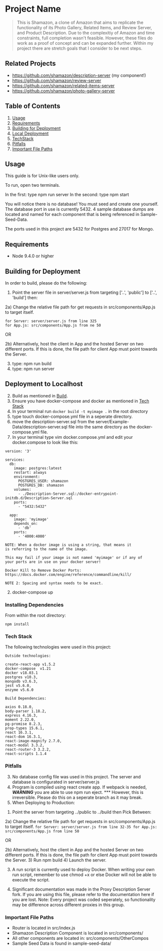 # Project Name

> This is Shamazon, a clone of Amazon that aims to replicate the functionality of its Photo Gallery, Related Items, and Review Server, and Product Description. Due to the complexitiy of Amazon and time constraints, full completion wasn't feasible. However, these files do work as a proof of concept and can be expanded further. Within my project there are stretch goals that I consider to be next steps.


## Related Projects

  - https://github.com/shamazon/description-server (my component!)
  - https://github.com/shamazon/review-server
  - https://github.com/shamazon/related-items-server
  - https://github.com/shamazon/photo-gallery-server

## Table of Contents

1. [Usage](#usage)
1. [Requirements](#requirements)
1. [Building for Deployment](#building-for-deployment)
1. [Local Deployment](#deployment-to-localhost)
1. [TechStack](#techstack)
1. [Pitfalls](#pitfalls)
1. [Important File Paths](#important-file-paths)

## Usage

This guide is for Unix-like users only. 

To run, open two terminals.

In the first: type npm run server
In the second: type npm start

You will notice there is no database! You must seed and create one yourself. The database port in use is currently 5432. 4 sample database dumps are located and named for each component that is being referenced in Sample-Seed-Data. 

The ports used in this project are 5432 for Postgres and 27017 for Mongo. 


## Requirements

- Node 9.4.0 or higher

## Building for Deployment
In order to build, please do the following:

  1) Point the server file in server/server.js from targeting ['..', 'public'] to  ['..', 'build'] then: 

  2a) Change the relative file path for get requests in src/components/App.js to target itself.
  ```
  for Server: server/server.js from line 325
  for App.js: src/components/App.js from ne 50
  ```
  OR
  
  2b) Alternatively, host the client in App and the hosted Server on two different ports. If this is done, the file path for client App must point towards the Server.

  3) type: npm run build
  4) type: npm run server
 
## Deployment to Localhost

2. Build as mentioned in [Build](#Build).
2. Ensure you have docker-compose and docker as mentioned in [Tech Stack](#tech-stack)
2. In your terminal run `docker build -t myimage .` in the root directory
2. type touch docker-compose.yml file in a seperate directory.
2. move the description-server.sql from the server/Example-Data/description-server.sql file into the same directory as the docker-compose.yml file.
2. In your terminal type vim docker.compose.yml and edit your docker.compose to look like this:

```
version: '3'

services:
  db:
    image: postgres:latest
    restart: always
    environment: 
      POSTGRES_USER: shamazon
      POSTGRES_DB: shamazon
    volumes:
      - ./Description-Server.sql:/docker-entrypoint-initdb.d/Description-Server.sql
    ports:
      - "5432:5432"

  app: 
    image: 'myimage' 
    depends_on: 
      - 'db'
    ports:
      - '4000:4000'

```

    NOTE: When a docker image is using a string, that means it 
    is referring to the name of the image. 

    This may fail if your image is not named 'myimage' or if any of 
    your ports are in use on your docker server! 

    Docker Kill to Remove Docker Ports:
    https://docs.docker.com/engine/reference/commandline/kill/

    NOTE 2: Spacing and syntax needs to be exact. 

2. docker-compose up

### Installing Dependencies

From within the root directory:

```
npm install
```

### Tech Stack
The following technologies were used in this project:

    Outside technologies:

    create-react-app v1.5.2
    docker-compose  v1.21
    docker v18.03.1
    postgres v10.3,
    mongodb v3.6.3,
    jest v5.6.0,
    enzyme v5.6.0

    Build Dependencies:
    
    axios 0.18.0,
    body-parser 1.18.2,
    express 4.16.3,
    moment 2.22.0,
    pg-promise 8.2.3,
    prop-types 15.6.1,
    react 16.3.1,
    react-dom 16.3.1,
    react-image-magnify 2.7.0,
    react-modal 3.3.2,
    react-router-3 3.2.2,
    react-scripts 1.1.4


### Pitfalls

3. No database config file was used in this project. The server and database is configurated in server/server.js
3. Program is compiled using react create app. If webpack is needed, ***WARNING*** you are able to use npm run eject. *** However, this is irreversible. Please do this on a seperate branch as it may break.
3. When Deploying to Production:

  1) Point the server from targeting ../public to ../build then Pick Between:

  2a) Change the relative file path for get requests in src/components/App.js to target itself.
     ```
     for Server: server/server.js from line 32-35
     for App.js: src/components/App.js from line 50
     ```
  
  OR


  2b) Alternatively, host the client in App and the hosted Server on two different ports. If this is done, the file path for client App must point towards the Server.
  3) Run npm build
  4) Launch the server.
 

3. A run script is currently used to deploy Docker. When writing your own run script, remember to use chmod +x <filename> or else Docker will not be able to execute the script.

3. Significant documentation was made in the Proxy Description Server fork. If you are using this file, please refer to the documentation here if you are lost. Note: Every project was coded seperately, so functionality may be difference across different proxies in this group.

### Important File Paths
 - Router is located in src/index.js
 - Shamazon Description Component is located in src/components/
 - All other components are located in:
  src/components/OtherCompos
 - Sample Seed Data is found in sample-seed-data/




